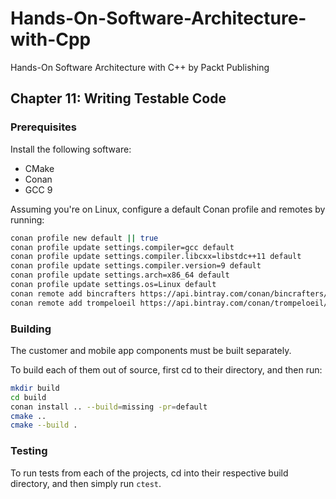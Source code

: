 # Hands-On-Software-Architecture-with-Cpp
Hands-On Software Architecture with C++ by Packt Publishing

## Chapter 11: Writing Testable Code

### Prerequisites

Install the following software:
- CMake
- Conan
- GCC 9

Assuming you're on Linux, configure a default Conan profile and remotes by running:

```bash
conan profile new default || true
conan profile update settings.compiler=gcc default
conan profile update settings.compiler.libcxx=libstdc++11 default
conan profile update settings.compiler.version=9 default
conan profile update settings.arch=x86_64 default
conan profile update settings.os=Linux default
conan remote add bincrafters https://api.bintray.com/conan/bincrafters/public-conan || true
conan remote add trompeloeil https://api.bintray.com/conan/trompeloeil/trompeloeil || true
```

### Building

The customer and mobile app components must be built separately.

To build each of them out of source, first cd to their directory, and then run:

```bash
mkdir build
cd build
conan install .. --build=missing -pr=default
cmake ..
cmake --build .
```

### Testing

To run tests from each of the projects, cd into their respective build directory, and then simply run `ctest`.
